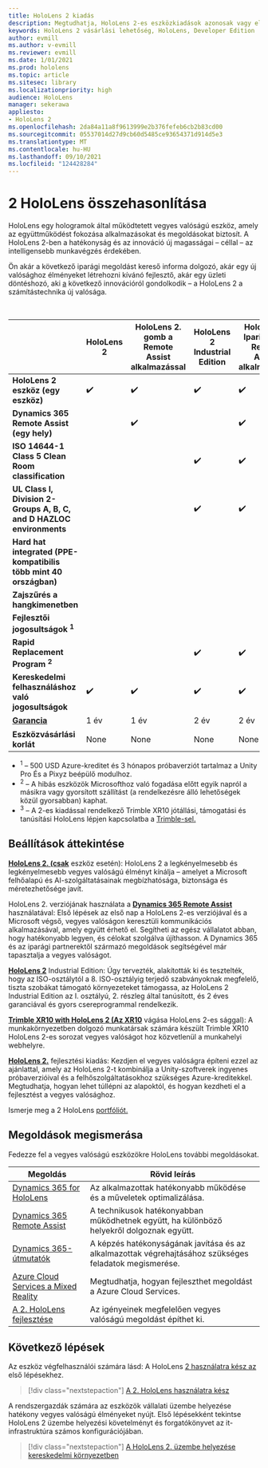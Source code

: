 ```yaml
---
title: HoloLens 2 kiadás
description: Megtudhatja, HoloLens 2-es eszközkiadások azonosak vagy eltérőek, és mi a helyzet, miután saját kiadást kap.
keywords: HoloLens 2 vásárlási lehetőség, HoloLens, Developer Edition
author: evmill
ms.author: v-evmill
ms.reviewer: evmill
ms.date: 1/01/2021
ms.prod: hololens
ms.topic: article
ms.sitesec: library
ms.localizationpriority: high
audience: HoloLens
manager: sekerawa
appliesto:
- HoloLens 2
ms.openlocfilehash: 2da84a11a8f9613999e2b376fefeb6cb2b83cd00
ms.sourcegitcommit: 05537014d27d9cb60d5485ce93654371d914d5e3
ms.translationtype: MT
ms.contentlocale: hu-HU
ms.lasthandoff: 09/10/2021
ms.locfileid: "124428284"
---
```

# <a name="compare-hololens-2-options"></a>2 HoloLens összehasonlítása

HoloLens egy hologramok által működtetett vegyes valóságú eszköz, amely az együttműködést fokozása alkalmazásokat és megoldásokat biztosít.  A HoloLens 2-ben a hatékonyság és az innováció új magasságai – céllal – az intelligensebb munkavégzés érdekében.

Ön akár [](https://www.microsoft.com/hololens/apps) a következő iparági megoldást kereső [](https://www.microsoft.com/hololens/developers) informa dolgozó, akár egy új valósághoz élményeket létrehozni kívánó fejlesztő, akár egy üzleti döntéshozó, aki [a](https://www.microsoft.com/hololens/apps) következő innovációról gondolkodik – a HoloLens 2 a számítástechnika új valósága.

<br>

|                                                      | HoloLens 2 | HoloLens 2. gomb a Remote Assist alkalmazással | HoloLens 2 Industrial Edition | HoloLens 2 Ipari kiadás Remote Assist alkalmazással | Trimble XR10 with HoloLens 2 | HoloLens 2. fejlesztési kiadás |
|------------------------------------------------------|------------|-------------------------------|-------------------------------|--------------------------------------------------|------------------------------|--------------------------------|
| **HoloLens 2 eszköz (egy eszköz)**                       |      ✔️     |               ✔️               |               ✔️               |                         ✔️                        |               ✔️              |                ✔️               |
| **Dynamics 365 Remote Assist (egy hely)**                |            |               ✔️               |                               |                         ✔️                        |                              |                                |
| **ISO 14644-1 Class 5 Clean Room classification**           |            |                               |               ✔️               |                         ✔️                        |                              |                                |
| **UL Class I, Division 2-Groups A, B, C, and D HAZLOC environments**                     |            |                               |               ✔️               |                         ✔️                        |               ✔️              |                                |
| **Hard hat integrated (PPE-kompatibilis több mint 40 országban)** |            |                               |                               |                                                  |               ✔️              |                                |
| **Zajszűrés a hangkimenetben**                        |            |                               |                               |                                                  |               ✔️              |                                |
| **Fejlesztői jogosultságok <sup>1</sup>**                             |            |                               |                               |                                                  |                              |                ✔️               |
| **Rapid Replacement Program <sup>2</sup>**                          |            |                               |               ✔️               |                         ✔️                        |                              |                                |
| **Kereskedelmi felhasználáshoz való jogosultságok**                                |      ✔️     |               ✔️               |               ✔️               |                         ✔️                        |               ✔️              |                                |
| [**Garancia**](hololens2-hardware.md#warranty-information)                                             |   1 év   |             1 év            |             2 év            |                      2 év                      |            1-Year <sup>3</sup>            |             1 év             |
| **Eszközvásárlási korlát**                                |    None    |              None             |              None             |                       None                       |             None             |       Tranzakciónként egy      |

- <sup>1</sup> – 500 USD Azure-kreditet és 3 hónapos próbaverziót tartalmaz a Unity Pro És a Pixyz beépülő modulhoz.
- <sup>2</sup> – A hibás eszközök Microsofthoz való fogadása előtt egyik napról a másikra vagy gyorsított szállítást (a rendelkezésre álló lehetőségek közül gyorsabban) kaphat.
- <sup>3</sup> – A 2-es kiadással rendelkező Trimble XR10 jótállási, támogatási és tanúsítási HoloLens lépjen kapcsolatba a [Trimble-sel.](https://fieldtech.trimble.com/en/contact-support)


## <a name="options-overview"></a>Beállítások áttekintése

**[HoloLens 2. (csak](hololens2-options-device-only.md)** eszköz esetén): HoloLens 2 a legkényelmesebb és legkényelmesebb vegyes valóságú élményt kínálja – amelyet a Microsoft felhőalapú és AI-szolgáltatásainak megbízhatósága, biztonsága és méretezhetősége javít.

HoloLens 2. verziójának használata a **[Dynamics 365 Remote Assist](hololens2-options-remote-assist.md)** használatával: Első lépések az első nap a HoloLens 2-es verziójával és a Microsoft végső, vegyes valóságon keresztüli kommunikációs alkalmazásával, amely együtt érhető el. Segítheti az egész vállalatot abban, hogy hatékonyabb legyen, és célokat szolgálva újíthasson. A Dynamics 365 és az iparági partnerektől származó megoldások segítségével már tapasztalja a vegyes valóságot.

**[HoloLens 2](hololens2-options-industrial-edition.md)** Industrial Edition: Úgy tervezték, alakították ki és tesztelték, hogy az ISO-osztálytól a 8. ISO-osztályig terjedő szabványoknak megfelelő, tiszta szobákat támogató környezeteket támogassa, az HoloLens 2 Industrial Edition az I. osztályú, 2. részleg által tanúsított, és 2 éves garanciával és gyors csereprogrammal rendelkezik.

**[Trimble XR10 with HoloLens 2 (Az XR10](hololens2-options-trimble-xr10-edition.md)** vágása HoloLens 2-es sággal): A munkakörnyezetben dolgozó munkatársak számára készült Trimble XR10 HoloLens 2-es sorozat vegyes valóságot hoz közvetlenül a munkahelyi webhelyre.

**[HoloLens 2.](hololens2-options-dev-edition.md)** fejlesztési kiadás: Kezdjen el vegyes valóságra építeni ezzel az ajánlattal, amely az HoloLens 2-t kombinálja a Unity-szoftverek ingyenes próbaverzióival és a felhőszolgáltatásokhoz szükséges Azure-kreditekkel. Megtudhatja, hogyan lehet túllépni az alapoktól, és hogyan kezdheti el a fejlesztést a vegyes valósághoz.

Ismerje meg a 2 HoloLens [portfóliót.](https://www.microsoft.com/hololens/buy)

## <a name="explore-solutions"></a>Megoldások megismerása

Fedezze fel a vegyes valóságú eszközökre HoloLens további megoldásokat.

| Megoldás | Rövid leírás                                                                                |
|----------|---------------------------------------------------------------------------------------------------|
| [Dynamics 365 for HoloLens](https://www.microsoft.com//hololens/apps)          | Az alkalmazottak hatékonyabb működése és a műveletek optimalizálása.                                                        |
| [Dynamics 365 Remote Assist](https://dynamics.microsoft.com/mixed-reality/remote-assist/)          | A technikusok hatékonyabban működhetnek együtt, ha különböző helyekről dolgoznak együtt. |
|   [Dynamics 365-útmutatók](https://dynamics.microsoft.com/mixed-reality/guides/)        | A képzés hatékonyságának javítása és az alkalmazottak végrehajtásához szükséges feladatok megismerése.                          |
|  [Azure Cloud Services a Mixed Reality](/windows/mixed-reality/develop/mixed-reality-cloud-services#:~:text=Mixed%20Reality%20services%20Mixed%20Reality%20cloud%20services%20like,all%20in%20the%20context%20of%20your%20users%E2%80%99%20environments)         | Megtudhatja, hogyan fejleszthet megoldást a Azure Cloud Services.                                       |
|  [A 2. HoloLens fejlesztése](/windows/mixed-reality/develop/development?tabs=unity)         | Az igényeinek megfelelően vegyes valóságú megoldást építhet ki.                                                 |

## <a name="next-steps"></a>Következő lépések

Az eszköz végfelhasználói számára lásd: A HoloLens [2 használatra kész az](hololens2-setup.md) első lépésekhez.

> [!div class="nextstepaction"]
> [A 2. HoloLens használatra kész](hololens2-setup.md)

A rendszergazdák számára az eszközök vállalati üzembe helyezése hatékony vegyes valóságú élményeket nyújt. Első lépésekként tekintse HoloLens 2 üzembe helyezési követelményt és forgatókönyvet az it-infrastruktúra számos konfigurációjában.

> [!div class="nextstepaction"]
> [A HoloLens 2. üzembe helyezése kereskedelmi környezetben](hololens-requirements.md)
